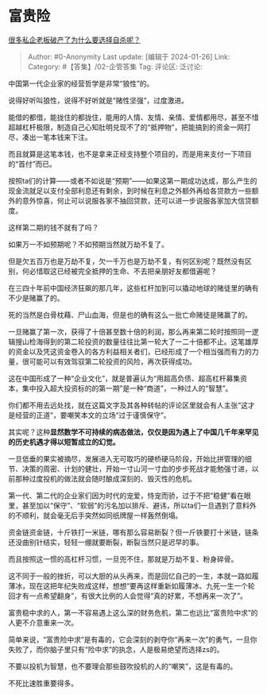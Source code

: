 # 富贵险
[很多私企老板破产了为什么要选择自杀呢？](https://www.zhihu.com/question/35458401/answer/3362587282)

> Author: #0-Anonymity
> Last update: [编辑于 2024-01-26]
> Link:
> Category: #【答集】/02-企管答集
> Tag:
> 评论区:
> 泛讨论:

中国第一代企业家的经营哲学是非常“狼性”的。

说得好听叫狼性，说得不好听就是“赌性坚强”，过度激进。

能借的都借，能拢住的都拢住，能用的人情、友情、亲情、爱情都用尽，甚至不惜超越杠杆极限，制造自己心知肚明兑现不了的“抵押物”，把能搞到的资金一网打尽，凑出一笔本钱来下注。

而且就算是这笔本钱，也不是拿来正经支持整个项目的，而是用来支付一下项目的“首付”而已。

按照ta们的计算——或者不如说是“预期”——如果这第一期成功达成，那么产生的现金流就足以支付全部利息还有剩余，到时候在利息之外额外再给各贷款方一些额外的意外惊喜，何止可以说服各家不抽回贷款，还可以进一步说服各家加大信贷额度。

这样第二期的钱不就有了吗？

如果万一不如预期呢？不如预期当然就万劫不复了。

但是欠五百万也是万劫不复，欠一千万也是万劫不复，有何区别呢？既然没有区别，何必惜取这已经被完全抵押的生命、不去把亲朋好友都借遍呢？

在三四十年前中国经济狂飙的那几年，这些杠杆加到可以撬动地球的赌徒里的确有不少是赌赢了的。

死的当然是白骨枕藉、尸山血海，但是也的确有这么一批亡命赌徒是赌赢了的。

一旦赌赢了第一次，获得了十倍甚至数十倍的利润，那么再来第二轮时按照同一逻辑搜山检海得到的第二轮投资的数量往往比第一轮大了一二十倍都不止。这笔雄厚的资金以及凭这资金卷入的各方利益相关者们，已经形成了一个相当强而有力的力量，很可能可以有效驾驭第二轮投资的风险，再次获得成功。

这在中国形成了一种“企业文化”，就是普遍认为“用超高负债、超高杠杆募集资本，集中投入超大投资标的的第一期”是一种“商道”，一种过人的“智慧”。

你们都不用去远处找，就在这篇文字及其各种转帖的评论区里就会有人主张“这才是经营的正道”，要嘲笑本文的立场“过于谨慎保守”。

其实呢？这种**显然数学不可持续的病态做法，仅仅是因为遇上了中国几千年来罕见的历史机遇才得以短暂成立的幻觉。**

一旦低垂的果实被摘尽，发展进入无可取巧的硬桥硬马阶段，开始比拼管理的细节、决策的周密、计划的健壮，开始一寸山河一寸血的步步死战才能勉强寸进，以前那种过度投机的做法就会随时酿成深刻的、毁灭性的危机。

第一代、第二代的企业家们因为时代的宠爱，恃宠而骄，过于不把“稳健”看在眼里，甚至加以“保守”、“软弱”的污名加以排斥、避讳，所以ta们一旦遇到了意料外的不顺利，就会毫无后手突然如同纸牌屋一样轰然倒塌。

资金链资金链，十斤铁打一米链，哪有那么容易断裂？但一斤铁要打十米链，链条还没曲别针结实，轻轻一绷就要断裂，断裂当然只是迟早的事。

而且按照这一惯的高杠杆习惯，一旦兜不住，那就是万劫不复、粉身碎骨。

这不同于一般的挫折，可以大胆的从头再来，而是回忆自己的一生，本就一路如履薄冰，现在这把年纪失败成这样，想想“要再这样重新如履薄冰、九死一生一个轮回才有一点希望翻身”，有很大比例的人会觉得“真的好累，不想再来一次了”。

富贵稳中求的人，第一不容易遇上这么深的财务危机，第二也远比“富贵险中求”的人更不介意重来一次。

简单来说，“富贵险中求”是有毒的，它会深刻的剥夺你“再来一次”的勇气，一旦你失败了，而你脑子里只有“险中求”的执念，人是极易绝望而选择zs的。

不要以投机为智慧，也不要理会那些鼓吹投机的人的“嘲笑”，这是有毒的。

不死比速胜重要得多。
